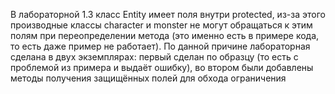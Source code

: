 В лабораторной 1.3 класс Entity имеет поля внутри protected, из-за этого производные классы character и monster не могут обращаться к этим полям при переопределении метода (это именно есть в примере кода, то есть даже пример не работает). По данной причине лабораторная сделана в двух экземплярах: первый сделан по образцу (то есть с проблемой из примера и выдаёт ошибку), во втором были добавлены методы получения защищённых полей для обхода ограничения
